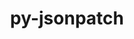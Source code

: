 ---
title: "py-jsonpatch"
layout: cache
categories: [package, develop]
meta: {"versions": ["1.23"], "compilers": ["gcc@=11.4.0", "gcc@=9.4.0", "oneapi@=2023.2.0", "oneapi@=2023.2.1"], "oss": ["ubuntu20.04"], "platforms": ["linux"], "targets": ["aarch64", "neoverse_v1", "ppc64le", "x86_64_v3"], "stacks": ["e4s", "e4s-arm", "e4s-neoverse_v1", "e4s-oneapi", "e4s-power", "root"], "num_specs": 34, "num_specs_by_stack": {"root": 34, "e4s-arm": 6, "e4s-neoverse_v1": 4, "e4s-power": 8, "e4s": 8, "e4s-oneapi": 8}}
spec_details: [{"hash": "ch7qt4psccd5rhxajwdbnxj75buabxdm", "compiler": "gcc@=11.4.0", "versions": ["1.23"], "os": "ubuntu20.04", "platform": "linux", "target": "aarch64", "variants": ["build_system=python_pip"], "stacks": ["root", "e4s-arm"], "size": "-", "tarball": "https://binaries.spack.io/develop/build_cache/linux-ubuntu20.04-aarch64/gcc-11.4.0/py-jsonpatch-1.23/linux-ubuntu20.04-aarch64-gcc-11.4.0-py-jsonpatch-1.23-ch7qt4psccd5rhxajwdbnxj75buabxdm.spack"}, {"hash": "w2ptkwqkg6mqkpjdgrll5u6epecyaopv", "compiler": "gcc@=11.4.0", "versions": ["1.23"], "os": "ubuntu20.04", "platform": "linux", "target": "aarch64", "variants": ["build_system=python_pip"], "stacks": ["root", "e4s-arm"], "size": "-", "tarball": "https://binaries.spack.io/develop/build_cache/linux-ubuntu20.04-aarch64/gcc-11.4.0/py-jsonpatch-1.23/linux-ubuntu20.04-aarch64-gcc-11.4.0-py-jsonpatch-1.23-w2ptkwqkg6mqkpjdgrll5u6epecyaopv.spack"}, {"hash": "4v36vtsdfc34azb4ko3rlyod3eiozrki", "compiler": "gcc@=11.4.0", "versions": ["1.23"], "os": "ubuntu20.04", "platform": "linux", "target": "aarch64", "variants": ["build_system=python_pip"], "stacks": ["root", "e4s-arm"], "size": "-", "tarball": "https://binaries.spack.io/develop/build_cache/linux-ubuntu20.04-aarch64/gcc-11.4.0/py-jsonpatch-1.23/linux-ubuntu20.04-aarch64-gcc-11.4.0-py-jsonpatch-1.23-4v36vtsdfc34azb4ko3rlyod3eiozrki.spack"}, {"hash": "o4ozaiuzroejx5l72ge6floga5cdrqin", "compiler": "gcc@=11.4.0", "versions": ["1.23"], "os": "ubuntu20.04", "platform": "linux", "target": "aarch64", "variants": ["build_system=python_pip"], "stacks": ["root", "e4s-arm"], "size": "-", "tarball": "https://binaries.spack.io/develop/build_cache/linux-ubuntu20.04-aarch64/gcc-11.4.0/py-jsonpatch-1.23/linux-ubuntu20.04-aarch64-gcc-11.4.0-py-jsonpatch-1.23-o4ozaiuzroejx5l72ge6floga5cdrqin.spack"}, {"hash": "mgigmfrxukom5j7ts2fmxjo3twc7hyqn", "compiler": "gcc@=11.4.0", "versions": ["1.23"], "os": "ubuntu20.04", "platform": "linux", "target": "aarch64", "variants": ["build_system=python_pip"], "stacks": ["root", "e4s-arm"], "size": "-", "tarball": "https://binaries.spack.io/develop/build_cache/linux-ubuntu20.04-aarch64/gcc-11.4.0/py-jsonpatch-1.23/linux-ubuntu20.04-aarch64-gcc-11.4.0-py-jsonpatch-1.23-mgigmfrxukom5j7ts2fmxjo3twc7hyqn.spack"}, {"hash": "ayze3njmwhntgyjvl7bducfa2ylzj3dt", "compiler": "gcc@=11.4.0", "versions": ["1.23"], "os": "ubuntu20.04", "platform": "linux", "target": "aarch64", "variants": ["build_system=python_pip"], "stacks": ["root", "e4s-arm"], "size": "-", "tarball": "https://binaries.spack.io/develop/build_cache/linux-ubuntu20.04-aarch64/gcc-11.4.0/py-jsonpatch-1.23/linux-ubuntu20.04-aarch64-gcc-11.4.0-py-jsonpatch-1.23-ayze3njmwhntgyjvl7bducfa2ylzj3dt.spack"}, {"hash": "qnkd56uhofhthijzmw42pvrikwqux4gf", "compiler": "gcc@=11.4.0", "versions": ["1.23"], "os": "ubuntu20.04", "platform": "linux", "target": "neoverse_v1", "variants": ["build_system=python_pip"], "stacks": ["root", "e4s-neoverse_v1"], "size": "-", "tarball": "https://binaries.spack.io/develop/build_cache/linux-ubuntu20.04-neoverse_v1/gcc-11.4.0/py-jsonpatch-1.23/linux-ubuntu20.04-neoverse_v1-gcc-11.4.0-py-jsonpatch-1.23-qnkd56uhofhthijzmw42pvrikwqux4gf.spack"}, {"hash": "2birfgp3rsrhtk6qa3ewoxsqbo7nqm4g", "compiler": "gcc@=11.4.0", "versions": ["1.23"], "os": "ubuntu20.04", "platform": "linux", "target": "neoverse_v1", "variants": ["build_system=python_pip"], "stacks": ["root", "e4s-neoverse_v1"], "size": "-", "tarball": "https://binaries.spack.io/develop/build_cache/linux-ubuntu20.04-neoverse_v1/gcc-11.4.0/py-jsonpatch-1.23/linux-ubuntu20.04-neoverse_v1-gcc-11.4.0-py-jsonpatch-1.23-2birfgp3rsrhtk6qa3ewoxsqbo7nqm4g.spack"}, {"hash": "wkex5zehav4meoksivz2fh2u3s2sqz4n", "compiler": "gcc@=11.4.0", "versions": ["1.23"], "os": "ubuntu20.04", "platform": "linux", "target": "neoverse_v1", "variants": ["build_system=python_pip"], "stacks": ["root", "e4s-neoverse_v1"], "size": "-", "tarball": "https://binaries.spack.io/develop/build_cache/linux-ubuntu20.04-neoverse_v1/gcc-11.4.0/py-jsonpatch-1.23/linux-ubuntu20.04-neoverse_v1-gcc-11.4.0-py-jsonpatch-1.23-wkex5zehav4meoksivz2fh2u3s2sqz4n.spack"}, {"hash": "e7kfxnqeeopxpioevavccfcs6wyd6ynz", "compiler": "gcc@=11.4.0", "versions": ["1.23"], "os": "ubuntu20.04", "platform": "linux", "target": "neoverse_v1", "variants": ["build_system=python_pip"], "stacks": ["root", "e4s-neoverse_v1"], "size": "-", "tarball": "https://binaries.spack.io/develop/build_cache/linux-ubuntu20.04-neoverse_v1/gcc-11.4.0/py-jsonpatch-1.23/linux-ubuntu20.04-neoverse_v1-gcc-11.4.0-py-jsonpatch-1.23-e7kfxnqeeopxpioevavccfcs6wyd6ynz.spack"}, {"hash": "uj2drqujxn5e245ucfaqsfyfmfyyh5bz", "compiler": "gcc@=9.4.0", "versions": ["1.23"], "os": "ubuntu20.04", "platform": "linux", "target": "ppc64le", "variants": ["build_system=python_pip"], "stacks": ["root", "e4s-power"], "size": "-", "tarball": "https://binaries.spack.io/develop/build_cache/linux-ubuntu20.04-ppc64le/gcc-9.4.0/py-jsonpatch-1.23/linux-ubuntu20.04-ppc64le-gcc-9.4.0-py-jsonpatch-1.23-uj2drqujxn5e245ucfaqsfyfmfyyh5bz.spack"}, {"hash": "rcv7d72tspudnv6akwb5c2jimtibkzej", "compiler": "gcc@=9.4.0", "versions": ["1.23"], "os": "ubuntu20.04", "platform": "linux", "target": "ppc64le", "variants": ["build_system=python_pip"], "stacks": ["root", "e4s-power"], "size": "-", "tarball": "https://binaries.spack.io/develop/build_cache/linux-ubuntu20.04-ppc64le/gcc-9.4.0/py-jsonpatch-1.23/linux-ubuntu20.04-ppc64le-gcc-9.4.0-py-jsonpatch-1.23-rcv7d72tspudnv6akwb5c2jimtibkzej.spack"}, {"hash": "wnwfxnmhopqaacbembsnzwg5uybj7y7v", "compiler": "gcc@=9.4.0", "versions": ["1.23"], "os": "ubuntu20.04", "platform": "linux", "target": "ppc64le", "variants": ["build_system=python_pip"], "stacks": ["root", "e4s-power"], "size": "-", "tarball": "https://binaries.spack.io/develop/build_cache/linux-ubuntu20.04-ppc64le/gcc-9.4.0/py-jsonpatch-1.23/linux-ubuntu20.04-ppc64le-gcc-9.4.0-py-jsonpatch-1.23-wnwfxnmhopqaacbembsnzwg5uybj7y7v.spack"}, {"hash": "aa5d3uhrik7yz7wj4f7kumw4na455eaj", "compiler": "gcc@=9.4.0", "versions": ["1.23"], "os": "ubuntu20.04", "platform": "linux", "target": "ppc64le", "variants": ["build_system=python_pip"], "stacks": ["root", "e4s-power"], "size": "-", "tarball": "https://binaries.spack.io/develop/build_cache/linux-ubuntu20.04-ppc64le/gcc-9.4.0/py-jsonpatch-1.23/linux-ubuntu20.04-ppc64le-gcc-9.4.0-py-jsonpatch-1.23-aa5d3uhrik7yz7wj4f7kumw4na455eaj.spack"}, {"hash": "vkstqs3vnzcw5ov4elynyoigaz34ofln", "compiler": "gcc@=9.4.0", "versions": ["1.23"], "os": "ubuntu20.04", "platform": "linux", "target": "ppc64le", "variants": ["build_system=python_pip"], "stacks": ["root", "e4s-power"], "size": "-", "tarball": "https://binaries.spack.io/develop/build_cache/linux-ubuntu20.04-ppc64le/gcc-9.4.0/py-jsonpatch-1.23/linux-ubuntu20.04-ppc64le-gcc-9.4.0-py-jsonpatch-1.23-vkstqs3vnzcw5ov4elynyoigaz34ofln.spack"}, {"hash": "nnpvpnbgjghaoukdekv4dr7qj3xi5ti7", "compiler": "gcc@=9.4.0", "versions": ["1.23"], "os": "ubuntu20.04", "platform": "linux", "target": "ppc64le", "variants": ["build_system=python_pip"], "stacks": ["root", "e4s-power"], "size": "-", "tarball": "https://binaries.spack.io/develop/build_cache/linux-ubuntu20.04-ppc64le/gcc-9.4.0/py-jsonpatch-1.23/linux-ubuntu20.04-ppc64le-gcc-9.4.0-py-jsonpatch-1.23-nnpvpnbgjghaoukdekv4dr7qj3xi5ti7.spack"}, {"hash": "jsprbpfhkrsw5cywos3zqpcdhg3lqqar", "compiler": "gcc@=9.4.0", "versions": ["1.23"], "os": "ubuntu20.04", "platform": "linux", "target": "ppc64le", "variants": ["build_system=python_pip"], "stacks": ["root", "e4s-power"], "size": "-", "tarball": "https://binaries.spack.io/develop/build_cache/linux-ubuntu20.04-ppc64le/gcc-9.4.0/py-jsonpatch-1.23/linux-ubuntu20.04-ppc64le-gcc-9.4.0-py-jsonpatch-1.23-jsprbpfhkrsw5cywos3zqpcdhg3lqqar.spack"}, {"hash": "hp3fmvlxhtx6bxpx5u2jxrcofjsebvxi", "compiler": "gcc@=9.4.0", "versions": ["1.23"], "os": "ubuntu20.04", "platform": "linux", "target": "ppc64le", "variants": ["build_system=python_pip"], "stacks": ["root", "e4s-power"], "size": "-", "tarball": "https://binaries.spack.io/develop/build_cache/linux-ubuntu20.04-ppc64le/gcc-9.4.0/py-jsonpatch-1.23/linux-ubuntu20.04-ppc64le-gcc-9.4.0-py-jsonpatch-1.23-hp3fmvlxhtx6bxpx5u2jxrcofjsebvxi.spack"}, {"hash": "vi4ad6rldacvm7yyip2z6xed454agxjf", "compiler": "gcc@=11.4.0", "versions": ["1.23"], "os": "ubuntu20.04", "platform": "linux", "target": "x86_64_v3", "variants": ["build_system=python_pip"], "stacks": ["root", "e4s"], "size": "-", "tarball": "https://binaries.spack.io/develop/build_cache/linux-ubuntu20.04-x86_64_v3/gcc-11.4.0/py-jsonpatch-1.23/linux-ubuntu20.04-x86_64_v3-gcc-11.4.0-py-jsonpatch-1.23-vi4ad6rldacvm7yyip2z6xed454agxjf.spack"}, {"hash": "2lh3w7uzmwe3ep4pwlpbb7brnwxcffql", "compiler": "gcc@=11.4.0", "versions": ["1.23"], "os": "ubuntu20.04", "platform": "linux", "target": "x86_64_v3", "variants": ["build_system=python_pip"], "stacks": ["root", "e4s"], "size": "-", "tarball": "https://binaries.spack.io/develop/build_cache/linux-ubuntu20.04-x86_64_v3/gcc-11.4.0/py-jsonpatch-1.23/linux-ubuntu20.04-x86_64_v3-gcc-11.4.0-py-jsonpatch-1.23-2lh3w7uzmwe3ep4pwlpbb7brnwxcffql.spack"}, {"hash": "6zoa7u5ryllgcqaiv6ft5ww4keb2engh", "compiler": "gcc@=11.4.0", "versions": ["1.23"], "os": "ubuntu20.04", "platform": "linux", "target": "x86_64_v3", "variants": ["build_system=python_pip"], "stacks": ["root", "e4s"], "size": "-", "tarball": "https://binaries.spack.io/develop/build_cache/linux-ubuntu20.04-x86_64_v3/gcc-11.4.0/py-jsonpatch-1.23/linux-ubuntu20.04-x86_64_v3-gcc-11.4.0-py-jsonpatch-1.23-6zoa7u5ryllgcqaiv6ft5ww4keb2engh.spack"}, {"hash": "uzkp7qb3d34ln6f7wlsch6lnru6vbk7w", "compiler": "gcc@=11.4.0", "versions": ["1.23"], "os": "ubuntu20.04", "platform": "linux", "target": "x86_64_v3", "variants": ["build_system=python_pip"], "stacks": ["root", "e4s"], "size": "-", "tarball": "https://binaries.spack.io/develop/build_cache/linux-ubuntu20.04-x86_64_v3/gcc-11.4.0/py-jsonpatch-1.23/linux-ubuntu20.04-x86_64_v3-gcc-11.4.0-py-jsonpatch-1.23-uzkp7qb3d34ln6f7wlsch6lnru6vbk7w.spack"}, {"hash": "k5bauwdct2nkes63dgc2afv46yi42ov7", "compiler": "gcc@=11.4.0", "versions": ["1.23"], "os": "ubuntu20.04", "platform": "linux", "target": "x86_64_v3", "variants": ["build_system=python_pip"], "stacks": ["root", "e4s"], "size": "-", "tarball": "https://binaries.spack.io/develop/build_cache/linux-ubuntu20.04-x86_64_v3/gcc-11.4.0/py-jsonpatch-1.23/linux-ubuntu20.04-x86_64_v3-gcc-11.4.0-py-jsonpatch-1.23-k5bauwdct2nkes63dgc2afv46yi42ov7.spack"}, {"hash": "zt3qygspwz2hcp2l7vr3uafr3v5kjq6n", "compiler": "gcc@=11.4.0", "versions": ["1.23"], "os": "ubuntu20.04", "platform": "linux", "target": "x86_64_v3", "variants": ["build_system=python_pip"], "stacks": ["root", "e4s"], "size": "-", "tarball": "https://binaries.spack.io/develop/build_cache/linux-ubuntu20.04-x86_64_v3/gcc-11.4.0/py-jsonpatch-1.23/linux-ubuntu20.04-x86_64_v3-gcc-11.4.0-py-jsonpatch-1.23-zt3qygspwz2hcp2l7vr3uafr3v5kjq6n.spack"}, {"hash": "emgglxwvh7nezbytuuts2rrq75oxo7t2", "compiler": "gcc@=11.4.0", "versions": ["1.23"], "os": "ubuntu20.04", "platform": "linux", "target": "x86_64_v3", "variants": ["build_system=python_pip"], "stacks": ["root", "e4s"], "size": "-", "tarball": "https://binaries.spack.io/develop/build_cache/linux-ubuntu20.04-x86_64_v3/gcc-11.4.0/py-jsonpatch-1.23/linux-ubuntu20.04-x86_64_v3-gcc-11.4.0-py-jsonpatch-1.23-emgglxwvh7nezbytuuts2rrq75oxo7t2.spack"}, {"hash": "lt2vbd3fpafftd6u6tdrx5ba7ccj4jyg", "compiler": "gcc@=11.4.0", "versions": ["1.23"], "os": "ubuntu20.04", "platform": "linux", "target": "x86_64_v3", "variants": ["build_system=python_pip"], "stacks": ["root", "e4s"], "size": "-", "tarball": "https://binaries.spack.io/develop/build_cache/linux-ubuntu20.04-x86_64_v3/gcc-11.4.0/py-jsonpatch-1.23/linux-ubuntu20.04-x86_64_v3-gcc-11.4.0-py-jsonpatch-1.23-lt2vbd3fpafftd6u6tdrx5ba7ccj4jyg.spack"}, {"hash": "lxhm6uratnthwnpnkr2rxujgigehsg2h", "compiler": "oneapi@=2023.2.0", "versions": ["1.23"], "os": "ubuntu20.04", "platform": "linux", "target": "x86_64_v3", "variants": ["build_system=python_pip"], "stacks": ["root", "e4s-oneapi"], "size": "-", "tarball": "https://binaries.spack.io/develop/build_cache/linux-ubuntu20.04-x86_64_v3/oneapi-2023.2.0/py-jsonpatch-1.23/linux-ubuntu20.04-x86_64_v3-oneapi-2023.2.0-py-jsonpatch-1.23-lxhm6uratnthwnpnkr2rxujgigehsg2h.spack"}, {"hash": "jiy7ap5yruldtmsxv57t3vpueocsplpc", "compiler": "oneapi@=2023.2.0", "versions": ["1.23"], "os": "ubuntu20.04", "platform": "linux", "target": "x86_64_v3", "variants": ["build_system=python_pip"], "stacks": ["root", "e4s-oneapi"], "size": "-", "tarball": "https://binaries.spack.io/develop/build_cache/linux-ubuntu20.04-x86_64_v3/oneapi-2023.2.0/py-jsonpatch-1.23/linux-ubuntu20.04-x86_64_v3-oneapi-2023.2.0-py-jsonpatch-1.23-jiy7ap5yruldtmsxv57t3vpueocsplpc.spack"}, {"hash": "xx5mkguchkjhbcpspm6326h5l4u6llru", "compiler": "oneapi@=2023.2.1", "versions": ["1.23"], "os": "ubuntu20.04", "platform": "linux", "target": "x86_64_v3", "variants": ["build_system=python_pip"], "stacks": ["root", "e4s-oneapi"], "size": "-", "tarball": "https://binaries.spack.io/develop/build_cache/linux-ubuntu20.04-x86_64_v3/oneapi-2023.2.1/py-jsonpatch-1.23/linux-ubuntu20.04-x86_64_v3-oneapi-2023.2.1-py-jsonpatch-1.23-xx5mkguchkjhbcpspm6326h5l4u6llru.spack"}, {"hash": "k6vk4lhkwrtrwumhmn7gi22unpaq5acd", "compiler": "oneapi@=2023.2.1", "versions": ["1.23"], "os": "ubuntu20.04", "platform": "linux", "target": "x86_64_v3", "variants": ["build_system=python_pip"], "stacks": ["root", "e4s-oneapi"], "size": "-", "tarball": "https://binaries.spack.io/develop/build_cache/linux-ubuntu20.04-x86_64_v3/oneapi-2023.2.1/py-jsonpatch-1.23/linux-ubuntu20.04-x86_64_v3-oneapi-2023.2.1-py-jsonpatch-1.23-k6vk4lhkwrtrwumhmn7gi22unpaq5acd.spack"}, {"hash": "gcer5lkkzsrqftiutj3dj6qxxvs7c5of", "compiler": "oneapi@=2023.2.1", "versions": ["1.23"], "os": "ubuntu20.04", "platform": "linux", "target": "x86_64_v3", "variants": ["build_system=python_pip"], "stacks": ["root", "e4s-oneapi"], "size": "-", "tarball": "https://binaries.spack.io/develop/build_cache/linux-ubuntu20.04-x86_64_v3/oneapi-2023.2.1/py-jsonpatch-1.23/linux-ubuntu20.04-x86_64_v3-oneapi-2023.2.1-py-jsonpatch-1.23-gcer5lkkzsrqftiutj3dj6qxxvs7c5of.spack"}, {"hash": "rhir2ukz3mugs6w5ifdbsfo2k2t7gt2f", "compiler": "oneapi@=2023.2.1", "versions": ["1.23"], "os": "ubuntu20.04", "platform": "linux", "target": "x86_64_v3", "variants": ["build_system=python_pip"], "stacks": ["root", "e4s-oneapi"], "size": "-", "tarball": "https://binaries.spack.io/develop/build_cache/linux-ubuntu20.04-x86_64_v3/oneapi-2023.2.1/py-jsonpatch-1.23/linux-ubuntu20.04-x86_64_v3-oneapi-2023.2.1-py-jsonpatch-1.23-rhir2ukz3mugs6w5ifdbsfo2k2t7gt2f.spack"}, {"hash": "k2mmlafppgurg6ydrg6pa4t22k2mcrll", "compiler": "oneapi@=2023.2.1", "versions": ["1.23"], "os": "ubuntu20.04", "platform": "linux", "target": "x86_64_v3", "variants": ["build_system=python_pip"], "stacks": ["root", "e4s-oneapi"], "size": "-", "tarball": "https://binaries.spack.io/develop/build_cache/linux-ubuntu20.04-x86_64_v3/oneapi-2023.2.1/py-jsonpatch-1.23/linux-ubuntu20.04-x86_64_v3-oneapi-2023.2.1-py-jsonpatch-1.23-k2mmlafppgurg6ydrg6pa4t22k2mcrll.spack"}, {"hash": "uwwy3w3vjpnbcejngmamigw5onavbfb2", "compiler": "oneapi@=2023.2.1", "versions": ["1.23"], "os": "ubuntu20.04", "platform": "linux", "target": "x86_64_v3", "variants": ["build_system=python_pip"], "stacks": ["root", "e4s-oneapi"], "size": "-", "tarball": "https://binaries.spack.io/develop/build_cache/linux-ubuntu20.04-x86_64_v3/oneapi-2023.2.1/py-jsonpatch-1.23/linux-ubuntu20.04-x86_64_v3-oneapi-2023.2.1-py-jsonpatch-1.23-uwwy3w3vjpnbcejngmamigw5onavbfb2.spack"}]
---